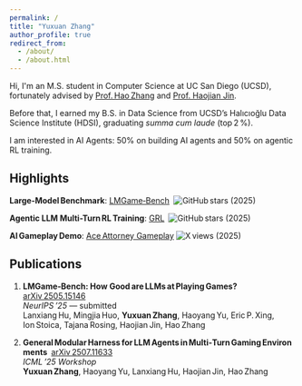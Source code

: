 ```yaml
---
permalink: /
title: "Yuxuan Zhang"
author_profile: true
redirect_from: 
  - /about/
  - /about.html
---
```


Hi, I'm an M.S. student in Computer Science at UC San Diego (UCSD), fortunately advised by [Prof. Hao Zhang](https://cseweb.ucsd.edu/~haozhang/) and [Prof. Haojian Jin](https://www.haojianj.in/). 

Before that, I earned my B.S. in Data Science from UCSD’s Halıcıoğlu Data Science Institute (HDSI), graduating *summa cum laude* (top 2 %).

I am interested in AI Agents: 50% on building AI agents and 50% on agentic RL training.


## Highlights

**Large‑Model Benchmark**: [LMGame‑Bench](https://github.com/lmgame-org/GamingAgent) ![GitHub stars](https://img.shields.io/github/stars/lmgame-org/GamingAgent?style=social) (2025)

**Agentic LLM Multi-Turn RL Training**: [GRL](https://github.com/lmgame-org/GRL/tree/main) ![GitHub stars](https://img.shields.io/github/stars/lmgame-org/GRL?style=social) (2025)

**AI Gameplay Demo**: [Ace Attorney Gameplay](https://x.com/haoailab/status/1912231343372812508) ![X views](https://img.shields.io/badge/👁️ Views-950k-blue?style=social) (2025)



## Publications  

1. **LMGame‑Bench: How Good are LLMs at Playing Games?** [arXiv 2505.15146](https://arxiv.org/abs/2505.15146)  
   *NeurIPS ’25* — submitted  
   Lanxiang Hu, Mingjia Huo, **Yuxuan Zhang**, Haoyang Yu, Eric P. Xing, Ion Stoica, Tajana Rosing, Haojian Jin, Hao Zhang  

2. **General Modular Harness for LLM Agents in Multi‑Turn Gaming Environments** [arXiv 2507.11633](https://arxiv.org/abs/2507.11633)  
   *ICML ’25 Workshop*  
   **Yuxuan Zhang**, Haoyang Yu, Lanxiang Hu, Haojian Jin, Hao Zhang


